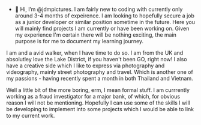 - 👋 Hi, I’m @jdmpictures. I am fairly new to coding with currently only around 3-4 months of expeirence. I am looking to hopefully secure a job as a junior developer or similar 
position sometime in the future. Here you will mainly find projects I am currently or have been working on. Given my experience I'm certain there will be nothing exciting, the 
main purpose is for me to document my learning journey. 

I am and a avid walker, when I have time to do so. I am from the UK and absolutley love the Lake District, if you haven't been GO, right now! I also have a creative side which I like to express via photography and videography, mainly street photography and travel. Which is another one of my passions - having recently spent a month in both Thailand and Vietnam.  

Well a little bit of the more boring, erm, I mean formal stuff. I am currrently working as a fraud investigator for a major bank, of which, for obvious reason I will not be mentioning. Hopefully I can use some of the skills I will be developing to implement into some projects which I would be able to link to my current work. 

